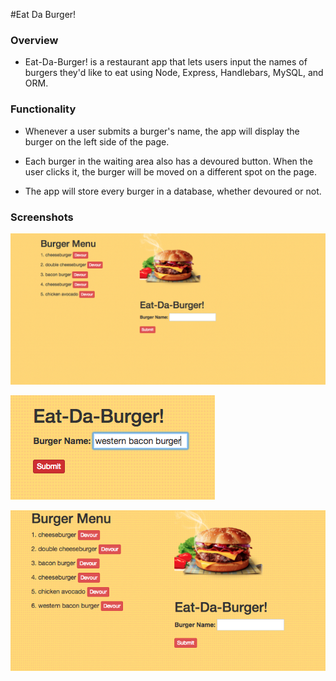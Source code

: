 #Eat Da Burger!


### Overview
* Eat-Da-Burger! is a restaurant app that lets users input the names of burgers they'd like to eat using Node, Express, Handlebars, MySQL, and ORM.

### Functionality

* Whenever a user submits a burger's name, the app will display the burger on the left side of the page.

* Each burger in the waiting area also has a devoured button. When the user clicks it, the burger will be moved on a different spot on the page.

* The app will store every burger in a database, whether devoured or not.

### Screenshots
![alt text](https://github.com/karinaaagee/burger/blob/master/images/Screen%20Shot%202018-04-04%20at%206.11.21%20PM.png)

![alt text](https://github.com/karinaaagee/burger/blob/master/images/Screen%20Shot%202018-04-04%20at%206.11.52%20PM.png)

![alt text](https://github.com/karinaaagee/burger/blob/master/images/Screen%20Shot%202018-04-04%20at%206.12.01%20PM.png)

